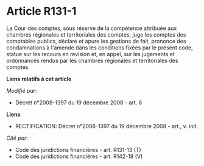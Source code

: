 # Article R131-1

La Cour des comptes, sous réserve de la compétence attribuée aux chambres régionales et territoriales des comptes, juge les
comptes des comptables publics, déclare et apure les gestions de fait, prononce des condamnations à l'amende dans les
conditions fixées par le présent code, statue sur les recours en révision et, en appel, sur les jugements et ordonnances
rendus par les chambres régionales et territoriales des comptes.

**Liens relatifs à cet article**

_Modifié par_:

  - Décret n°2008-1397 du 19 décembre 2008 - art. 6

**Liens**:

  - RECTIFICATION: Décret n°2008-1397  du 19 décembre 2008 - art., v. init.

_Cité par_:

  - Code des juridictions financières - art. R131-13 (T)
  - Code des juridictions financières - art. R142-18 (V)
